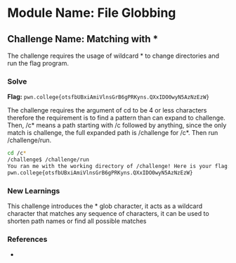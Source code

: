 # Module Name: File Globbing

## Challenge Name: Matching with *
The challenge requires the usage of wildcard * to change directories and run the flag program.

### Solve
**Flag:** `pwn.college{otsfbUBxiAmiVlnsGrB6gPRKyns.QXxIDO0wyN5AzNzEzW}`

The challenge requires the argument of cd to be 4 or less characters therefore the requirement is to find a pattern than can expand to challenge. Then, /c* means a path starting with /c followed by anything, since the only match is challenge, the full expanded path is /challenge for /c*. Then run /challenge/run.
```bash
cd /c*
/challenge$ /challenge/run
You ran me with the working directory of /challenge! Here is your flag:
pwn.college{otsfbUBxiAmiVlnsGrB6gPRKyns.QXxIDO0wyN5AzNzEzW}
```

### New Learnings
This challenge introduces the * glob character, it acts as a wildcard character that matches any sequence of characters, it can be used to shorten path names or find all possible matches

### References 
-
